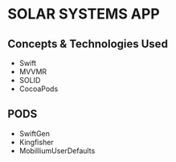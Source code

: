 # SOLAR SYSTEMS APP

## Concepts & Technologies Used
- Swift
- MVVMR
- SOLID
- CocoaPods

## PODS
- SwiftGen
- Kingfisher
- MobilliumUserDefaults
